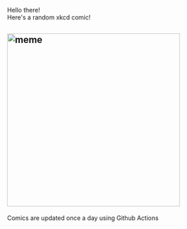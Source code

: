 Hello there! <br>Here's a random xkcd comic!<br>
## <img src="https://imgs.xkcd.com/comics/normal_conversation.png" alt="meme" width="400"/><br>
Comics are updated once a day using Github Actions